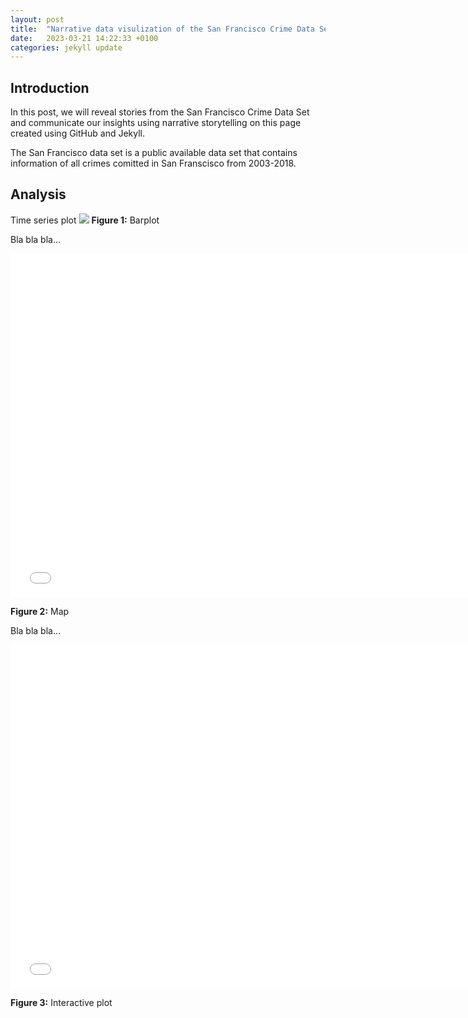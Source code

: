 ```yaml
---
layout: post
title:  "Narrative data visulization of the San Francisco Crime Data Set"
date:   2023-03-21 14:22:33 +0100
categories: jekyll update
---
```


## Introduction
In this post, we will reveal stories from the San Francisco Crime Data Set and communicate our insights using narrative storytelling on this page created using GitHub and Jekyll. 

The San Francisco data set is a public available data set that contains information of all crimes comitted in San Franscisco from 2003-2018. 


## Analysis

Time series plot
<img src="{{site.baseurl}}/assets/images/barplot2.png">
**Figure 1:** Barplot

Bla bla bla...

<embed 
       type="text/html" 
       src="{{site.baseurl}}/assets/images/map.html"
       width="750"
       height="550"
       >
</embed>

**Figure 2:** Map

Bla bla bla...

<embed 
       type="text/html" 
       src="{{site.baseurl}}/assets/images/bokehfigure.html"
       width="750"
       height="550"
       >
</embed>

**Figure 3:** Interactive plot


